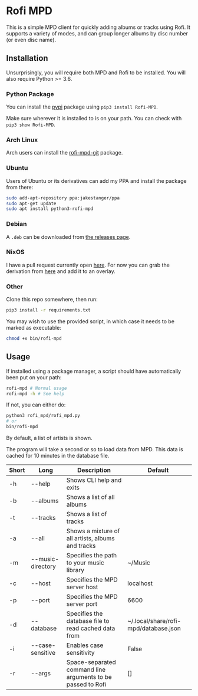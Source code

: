 # Rofi MPD

This is a simple MPD client for quickly adding albums or tracks using Rofi. 
It supports a variety of modes, and can group longer albums by disc number (or even disc name).

## Installation

Unsurprisingly, you will require both MPD and Rofi to be installed. You will also require Python >= 3.6.

### Python Package

You can install the [pypi](https://pypi.org/project/Rofi-MPD/) package using `pip3 install Rofi-MPD`. 

Make sure wherever it is installed to is on your path. You can check with `pip3 show Rofi-MPD`.

### Arch Linux

Arch users can install the [rofi-mpd-git](https://aur.archlinux.org/packages/rofi-mpd-git/) package.

### Ubuntu

Users of Ubuntu or its derivatives can add my PPA and install the package from there:

```bash
sudo add-apt-repository ppa:jakestanger/ppa
sudo apt-get update
sudo apt install python3-rofi-mpd
```

### Debian

A `.deb` can be downloaded from [the releases page](https://github.com/JakeStanger/Rofi_MPD/releases/latest).

### NixOS

I have a pull request currently open [here](https://github.com/NixOS/nixpkgs/pull/69877). 
For now you can grab the derivation from [here](https://github.com/NixOS/nixpkgs/blob/05a287a4269e3d7512d7122fa60fe67ca404f9a4/pkgs/applications/audio/rofi-mpd/default.nix)
and add it to an overlay.

### Other

Clone this repo somewhere, then run:

```bash
pip3 install -r requirements.txt
```

You may wish to use the provided script, in which case it needs to be marked as executable:

```bash
chmod +x bin/rofi-mpd
```

## Usage

If installed using a package manager, a script should have automatically been put on your path:

```bash
rofi-mpd # Normal usage
rofi-mpd -h # See help
```

If not, you can either do:
```bash
python3 rofi_mpd/rofi_mpd.py
# or
bin/rofi-mpd
```

By default, a list of artists is shown.

The program will take a second or so to load data from MPD. This data is cached for 10 minutes in the database file.

|  Short |  Long             | Description                                                 | Default                               |
|--------|-------------------|-------------------------------------------------------------|---------------------------------------|
| -h     | --help            | Shows CLI help and exits                                    |                                       |
| -b     | --albums          | Shows a list of all albums                                  |                                       |
|  -t    | --tracks          | Shows a list of tracks                                      |                                       |
| -a     | --all              |  Shows a mixture of all artists, albums and tracks          |                                       |
| -m     | --music-directory | Specifies the path to your music library                    | ~/Music                               |
| -c     | --host            | Specifies the MPD server host                               | localhost                             |
| -p     | --port            | Specifies the MPD server port                               | 6600                                  |
| -d     | --database        | Specifies the database file to read cached data from        | ~/.local/share/rofi-mpd/database.json |
| -i     | --case-sensitive  | Enables case sensitivity                                    | False                                 |
|  -r    | --args            | Space-separated command line arguments to be passed to Rofi | []                                    |